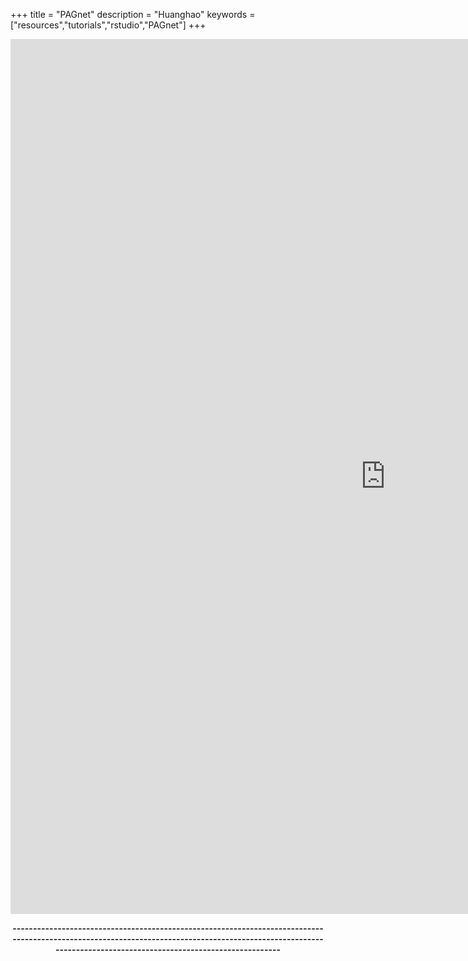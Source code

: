 +++
title = "PAGnet"
description = "Huanghao"
keywords = ["resources","tutorials","rstudio","PAGnet"]
+++

<div align=center>

<iframe src="http://144.214.26.35:8238/PAGnet/" width="1200" height="1400" scrolling="auto" frameborder="0"> </iframe>

<br>

**---------------------------------------------------------------------------------------------------------------------------------------------------------------------------------------------------------------**

<br><br><br>
